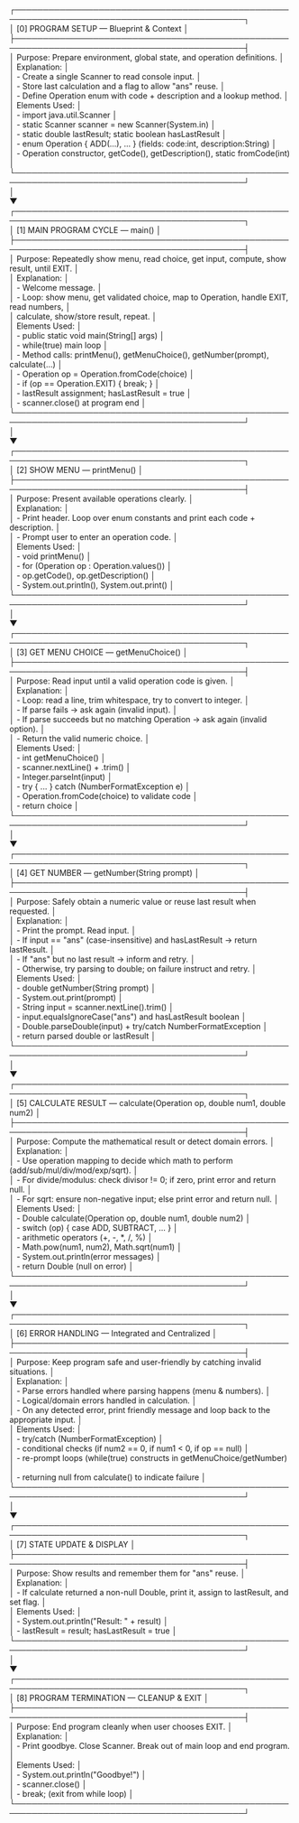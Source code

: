 ┌───────────────────────────────────────────────────────────────────────────────────────────┐  
│ [0] PROGRAM SETUP — Blueprint & Context                                                   │  
├───────────────────────────────────────────────────────────────────────────────────────────┤  
│ Purpose: Prepare environment, global state, and operation definitions.                    │  
│ Explanation:                                                                             │  
│  - Create a single Scanner to read console input.                                        │  
│  - Store last calculation and a flag to allow "ans" reuse.                               │  
│  - Define Operation enum with code + description and a lookup method.                    │  
│ Elements Used:                                                                           │  
│  - import java.util.Scanner                                                              │  
│  - static Scanner scanner = new Scanner(System.in)                                       │  
│  - static double lastResult; static boolean hasLastResult                                 │  
│  - enum Operation { ADD(...), ... } (fields: code:int, description:String)               │  
│  - Operation constructor, getCode(), getDescription(), static fromCode(int)               │  
└───────────────────────────────────────────────────────────────────────────────────────────┘  
                 │  
                 ▼  
┌───────────────────────────────────────────────────────────────────────────────────────────┐  
│ [1] MAIN PROGRAM CYCLE — main()                                                            │  
├───────────────────────────────────────────────────────────────────────────────────────────┤  
│ Purpose: Repeatedly show menu, read choice, get input, compute, show result, until EXIT.   │  
│ Explanation:                                                                              │  
│  - Welcome message.                                                                        │  
│  - Loop: show menu, get validated choice, map to Operation, handle EXIT, read numbers,    │  
│    calculate, show/store result, repeat.                                                   │  
│ Elements Used:                                                                             │  
│  - public static void main(String[] args)                                                  │  
│  - while(true) main loop                                                                    │  
│  - Method calls: printMenu(), getMenuChoice(), getNumber(prompt), calculate(...)           │  
│  - Operation op = Operation.fromCode(choice)                                               │  
│  - if (op == Operation.EXIT) { break; }                                                    │  
│  - lastResult assignment; hasLastResult = true                                             │  
│  - scanner.close() at program end                                                           │  
└───────────────────────────────────────────────────────────────────────────────────────────┘  
                 │  
                 ▼  
┌───────────────────────────────────────────────────────────────────────────────────────────┐  
│ [2] SHOW MENU — printMenu()                                                                │  
├───────────────────────────────────────────────────────────────────────────────────────────┤  
│ Purpose: Present available operations clearly.                                            │  
│ Explanation:                                                                              │  
│  - Print header. Loop over enum constants and print each code + description.              │  
│  - Prompt user to enter an operation code.                                                │  
│ Elements Used:                                                                             │  
│  - void printMenu()                                                                        │  
│  - for (Operation op : Operation.values())                                                 │  
│  - op.getCode(), op.getDescription()                                                       │  
│  - System.out.println(), System.out.print()                                                │  
└───────────────────────────────────────────────────────────────────────────────────────────┘  
                 │  
                 ▼  
┌───────────────────────────────────────────────────────────────────────────────────────────┐  
│ [3] GET MENU CHOICE — getMenuChoice()                                                      │  
├───────────────────────────────────────────────────────────────────────────────────────────┤  
│ Purpose: Read input until a valid operation code is given.                                 │  
│ Explanation:                                                                              │  
│  - Loop: read a line, trim whitespace, try to convert to integer.                         │  
│  - If parse fails → ask again (invalid input).                                             │  
│  - If parse succeeds but no matching Operation → ask again (invalid option).               │  
│  - Return the valid numeric choice.                                                         │  
│ Elements Used:                                                                             │  
│  - int getMenuChoice()                                                                     │  
│  - scanner.nextLine() + .trim()                                                             │  
│  - Integer.parseInt(input)                                                                  │  
│  - try { ... } catch (NumberFormatException e)                                             │  
│  - Operation.fromCode(choice) to validate code                                               │  
│  - return choice                                                                            │  
└───────────────────────────────────────────────────────────────────────────────────────────┘  
                 │  
                 ▼  
┌───────────────────────────────────────────────────────────────────────────────────────────┐  
│ [4] GET NUMBER — getNumber(String prompt)                                                  │  
├───────────────────────────────────────────────────────────────────────────────────────────┤  
│ Purpose: Safely obtain a numeric value or reuse last result when requested.               │  
│ Explanation:                                                                              │  
│  - Print the prompt. Read input.                                                           │  
│  - If input == "ans" (case-insensitive) and hasLastResult → return lastResult.           │  
│  - If "ans" but no last result → inform and retry.                                        │  
│  - Otherwise, try parsing to double; on failure instruct and retry.                      │  
│ Elements Used:                                                                             │  
│  - double getNumber(String prompt)                                                         │  
│  - System.out.print(prompt)                                                                │  
│  - String input = scanner.nextLine().trim()                                                │  
│  - input.equalsIgnoreCase("ans") and hasLastResult boolean                                  │  
│  - Double.parseDouble(input) + try/catch NumberFormatException                              │  
│  - return parsed double or lastResult                                                      │  
└───────────────────────────────────────────────────────────────────────────────────────────┘  
                 │  
                 ▼  
┌───────────────────────────────────────────────────────────────────────────────────────────┐  
│ [5] CALCULATE RESULT — calculate(Operation op, double num1, double num2)                   │  
├───────────────────────────────────────────────────────────────────────────────────────────┤  
│ Purpose: Compute the mathematical result or detect domain errors.                         │  
│ Explanation:                                                                              │  
│  - Use operation mapping to decide which math to perform (add/sub/mul/div/mod/exp/sqrt).   │  
│  - For divide/modulus: check divisor != 0; if zero, print error and return null.          │  
│  - For sqrt: ensure non-negative input; else print error and return null.                 │  
│ Elements Used:                                                                             │  
│  - Double calculate(Operation op, double num1, double num2)                                │  
│  - switch (op) { case ADD, SUBTRACT, ... }                                                 │  
│  - arithmetic operators (+, -, *, /, %)                                                    │  
│  - Math.pow(num1, num2), Math.sqrt(num1)                                                   │  
│  - System.out.println(error messages)                                                      │  
│  - return Double (null on error)                                                            │  
└───────────────────────────────────────────────────────────────────────────────────────────┘  
                 │  
                 ▼  
┌───────────────────────────────────────────────────────────────────────────────────────────┐  
│ [6] ERROR HANDLING — Integrated and Centralized                                            │  
├───────────────────────────────────────────────────────────────────────────────────────────┤  
│ Purpose: Keep program safe and user-friendly by catching invalid situations.              │  
│ Explanation:                                                                              │  
│  - Parse errors handled where parsing happens (menu & numbers).                           │  
│  - Logical/domain errors handled in calculation.                                          │  
│  - On any detected error, print friendly message and loop back to the appropriate input.  │  
│ Elements Used:                                                                             │  
│  - try/catch (NumberFormatException)                                                       │  
│  - conditional checks (if num2 == 0, if num1 < 0, if op == null)                          │  
│  - re-prompt loops (while(true) constructs in getMenuChoice/getNumber)                    │  
│  - returning null from calculate() to indicate failure                                     │  
└───────────────────────────────────────────────────────────────────────────────────────────┘  
                 │  
                 ▼  
┌───────────────────────────────────────────────────────────────────────────────────────────┐  
│ [7] STATE UPDATE & DISPLAY                                                                 │  
├───────────────────────────────────────────────────────────────────────────────────────────┤  
│ Purpose: Show results and remember them for "ans" reuse.                                   │  
│ Explanation:                                                                              │  
│  - If calculate returned a non-null Double, print it, assign to lastResult, and set flag.  │  
│ Elements Used:                                                                             │  
│  - System.out.println("Result: " + result)                                                 │  
│  - lastResult = result; hasLastResult = true                                                │  
└───────────────────────────────────────────────────────────────────────────────────────────┘  
                 │  
                 ▼  
┌───────────────────────────────────────────────────────────────────────────────────────────┐  
│ [8] PROGRAM TERMINATION — CLEANUP & EXIT                                                   │  
├───────────────────────────────────────────────────────────────────────────────────────────┤  
│ Purpose: End program cleanly when user chooses EXIT.                                      │  
│ Explanation:                                                                              │  
│  - Print goodbye. Close Scanner. Break out of main loop and end program.                  │  
│ Elements Used:                                                                             │  
│  - System.out.println("Goodbye!")                                                          │  
│  - scanner.close()                                                                         │  
│  - break; (exit from while loop)                                                           │  
└───────────────────────────────────────────────────────────────────────────────────────────┘
